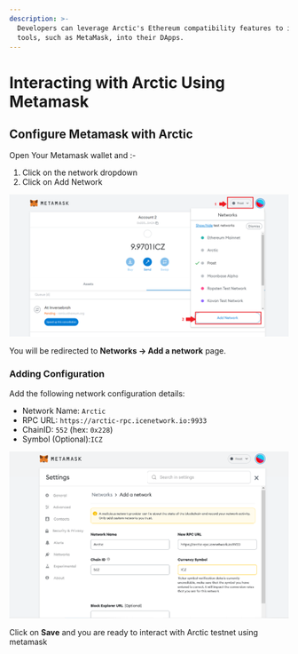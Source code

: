 ```yaml
---
description: >-
  Developers can leverage Arctic's Ethereum compatibility features to integrate
  tools, such as MetaMask, into their DApps.
---
```


# Interacting with Arctic Using Metamask

## Configure Metamask with Arctic

Open Your Metamask wallet and :-

1. Click on the network dropdown
2. Click on Add Network

![](../../.gitbook/assets/metaArc1.png)

You will be redirected to **Networks -> Add a network** page.

### Adding Configuration

Add the following network configuration details:

* Network Name: `Arctic`
* RPC URL: `https://arctic-rpc.icenetwork.io:9933`
* ChainID: `552` (hex: `0x228`)
* Symbol (Optional):`ICZ`

![](<../../.gitbook/assets/image (6) (2).png>)

Click on **Save** and you are ready to interact with Arctic testnet using metamask
